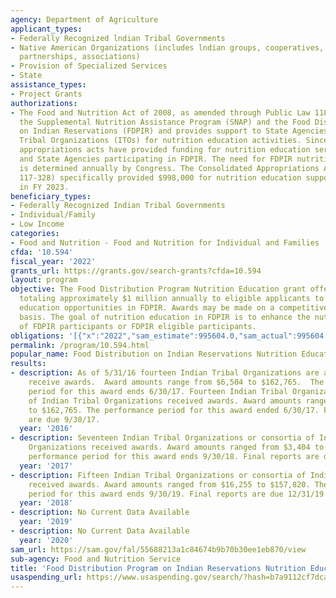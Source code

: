 ```yaml
---
agency: Department of Agriculture
applicant_types:
- Federally Recognized lndian Tribal Governments
- Native American Organizations (includes lndian groups, cooperatives, corporations,
  partnerships, associations)
- Provision of Specialized Services
- State
assistance_types:
- Project Grants
authorizations:
- The Food and Nutrition Act of 2008, as amended through Public Law 118-5, authorizes
  the Supplemental Nutrition Assistance Program (SNAP) and the Food Distribution Program
  on Indian Reservations (FDPIR) and provides support to State Agencies and Indian
  Tribal Organizations (ITOs) for nutrition education activities. Since 2008, annual
  appropriations acts have provided funding for nutrition education services for ITOs
  and State Agencies participating in FDPIR. The need for FDPIR nutrition education
  is determined annually by Congress. The Consolidated Appropriations Act, 2023 (P.L.
  117-328) specifically provided $998,000 for nutrition education support for FDPIR
  in FY 2023.
beneficiary_types:
- Federally Recognized Indian Tribal Governments
- Individual/Family
- Low Income
categories:
- Food and Nutrition - Food and Nutrition for Individual and Families
cfda: '10.594'
fiscal_year: '2022'
grants_url: https://grants.gov/search-grants?cfda=10.594
layout: program
objective: The Food Distribution Program Nutrition Education grant offers funding
  totaling approximately $1 million annually to eligible applicants to support nutrition
  education opportunities in FDPIR. Awards may be made on a competitive or noncompetitive
  basis. The goal of nutrition education in FDPIR is to enhance the nutrition knowledge
  of FDPIR participants or FDPIR eligible participants.
obligations: '[{"x":"2022","sam_estimate":995604.0,"sam_actual":995604.0,"usa_spending_actual":691108.98},{"x":"2023","sam_estimate":998000.0,"sam_actual":0.0,"usa_spending_actual":869180.72},{"x":"2024","sam_estimate":998000.0,"sam_actual":0.0,"usa_spending_actual":-74667.19}]'
permalink: /program/10.594.html
popular_name: Food Distribution on Indian Reservations Nutrition Education
results:
- description: As of 5/31/16 fourteen Indian Tribal Organizations are approved to
    receive awards.  Award amounts range from $6,504 to $162,765.  The performance
    period for this award ends 6/30/17. Fourteen Indian Tribal Organizations or consortia
    of Indian Tribal Organizations received awards. Award amounts ranged from $6,504
    to $162,765. The performance period for this award ended 6/30/17. Final reports
    are due 9/30/17.
  year: '2016'
- description: Seventeen Indian Tribal Organizations or consortia of Indian Tribal
    Organizations received awards. Award amounts ranged from $3,404 to $144,808. The
    performance period for this award ends 9/30/18. Final reports are due 12/31/18.
  year: '2017'
- description: Fifteen Indian Tribal Organizations or consortia of Indian Tribal Organizations
    received awards. Award amounts ranged from $16,255 to $157,820. The performance
    period for this award ends 9/30/19. Final reports are due 12/31/19.
  year: '2018'
- description: No Current Data Available
  year: '2019'
- description: No Current Data Available
  year: '2020'
sam_url: https://sam.gov/fal/55688213a1c84674b9b70b30ee1eb870/view
sub-agency: Food and Nutrition Service
title: 'Food Distribution Program on Indian Reservations Nutrition Education Grants '
usaspending_url: https://www.usaspending.gov/search/?hash=b7a9112cf7dca349c966e78768a76b9e
---
```

